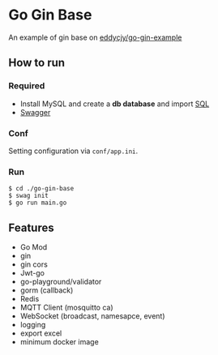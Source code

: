 # Go Gin Base

An example of gin base on [eddycjy/go-gin-example](https://github.com/eddycjy/go-gin-example)


## How to run
### Required
 - Install MySQL and create a **db database** and import [SQL](https://github.com/Lonka/go-gin-base/db.sql)
 - [Swagger](https://github.com/go-swagger/go-swagger)

### Conf
Setting configuration via `conf/app.ini`.

### Run
```
$ cd ./go-gin-base
$ swag init
$ go run main.go
```

## Features
 - Go Mod
 - gin
 - gin cors
 - Jwt-go
 - go-playground/validator
 - gorm (callback)
 - Redis
 - MQTT Client (mosquitto ca)
 - WebSocket (broadcast, namesapce, event)
 - logging
 - export excel
 - minimum docker image


